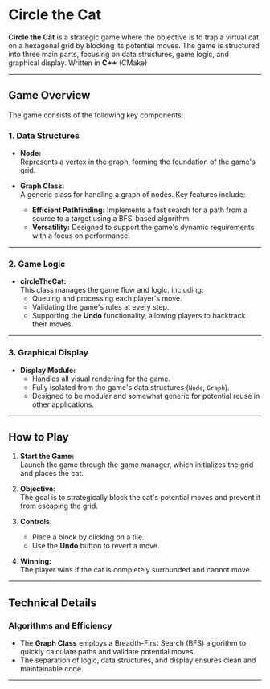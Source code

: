 # Circle the Cat

**Circle the Cat** is a strategic game where the objective is to trap a virtual cat on a hexagonal grid by blocking its potential moves. The game is structured into three main parts, focusing on data structures, game logic, and graphical display. Written in **C++** (CMake)

---

## Game Overview

The game consists of the following key components:

### 1. **Data Structures**
- **Node:**  
  Represents a vertex in the graph, forming the foundation of the game's grid.
  
- **Graph Class:**  
  A generic class for handling a graph of nodes. Key features include:  
  - **Efficient Pathfinding:** Implements a fast search for a path from a source to a target using a BFS-based algorithm.  
  - **Versatility:** Designed to support the game's dynamic requirements with a focus on performance.  

---

### 2. **Game Logic**
- **circleTheCat:**  
  This class manages the game flow and logic, including:
  - Queuing and processing each player's move.
  - Validating the game's rules at every step.
  - Supporting the **Undo** functionality, allowing players to backtrack their moves.  

---

### 3. **Graphical Display**
- **Display Module:**  
  - Handles all visual rendering for the game.  
  - Fully isolated from the game's data structures (`Node`, `Graph`).  
  - Designed to be modular and somewhat generic for potential reuse in other applications.  

---

## How to Play

1. **Start the Game:**  
   Launch the game through the game manager, which initializes the grid and places the cat.  

2. **Objective:**  
   The goal is to strategically block the cat's potential moves and prevent it from escaping the grid.  

3. **Controls:**  
   - Place a block by clicking on a tile.  
   - Use the **Undo** button to revert a move.  

4. **Winning:**  
   The player wins if the cat is completely surrounded and cannot move.  

---

## Technical Details

### Algorithms and Efficiency
- The **Graph Class** employs a Breadth-First Search (BFS) algorithm to quickly calculate paths and validate potential moves.  
- The separation of logic, data structures, and display ensures clean and maintainable code.  

---
